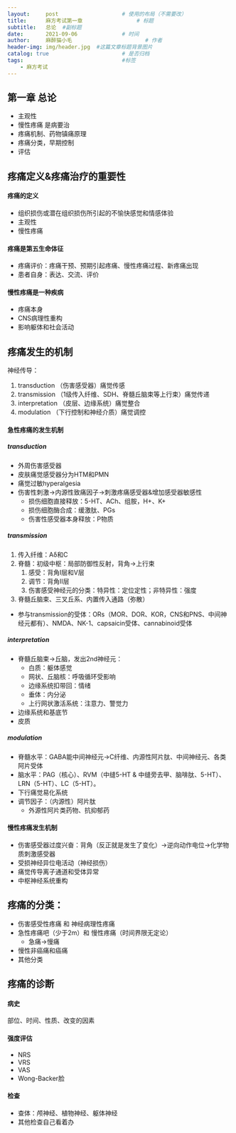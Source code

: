 ```yaml
---
layout:     post   				    # 使用的布局（不需要改）
title:      麻方考试第一章 				# 标题 
subtitle:   总论  #副标题
date:       2021-09-06 				# 时间
author:     麻醉猫小毛 						# 作者
header-img: img/header.jpg 	#这篇文章标题背景图片
catalog: true 						# 是否归档
tags:								#标签
    - 麻方考试
---
```


## 第一章 总论

- 主观性
- 慢性疼痛 是病要治
- 疼痛机制、药物镇痛原理
- 疼痛分类，早期控制
- 评估

## 疼痛定义&疼痛治疗的重要性

#### 疼痛的定义

- 组织损伤或潜在组织损伤所引起的不愉快感觉和情感体验
- 主观性
- 慢性疼痛

#### 疼痛是第五生命体征

- 疼痛评价：疼痛干预、预期引起疼痛、慢性疼痛过程、新疼痛出现
- 患者自身：表达、交流、评价

#### 慢性疼痛是一种疾病

- 疼痛本身
- CNS病理性重构
- 影响躯体和社会活动

## 疼痛发生的机制

神经传导：

1. transduction （伤害感受器）痛觉传感
2. transmission （1级传入纤维、SDH、脊髓丘脑束等上行束）痛觉传递
3. interpretation （皮层、边缘系统）痛觉整合
4. modulation （下行控制和神经介质）痛觉调控

#### 急性疼痛的发生机制

##### transduction

- 外周伤害感受器
- 皮肤痛觉感受器分为HTM和PMN
- 痛觉过敏hyperalgesia
- 伤害性刺激→内源性致痛因子→刺激疼痛感受器&增加感受器敏感性
    - 损伤细胞直接释放：5-HT、ACh、组胺，H+、K+
    - 损伤细胞酶合成：缓激肽、PGs
    - 伤害性感受器本身释放：P物质

##### transmission

1. 传入纤维：Aδ和C
2. 脊髓：初级中枢：局部防御性反射，背角→上行束
    1. 感受：背角I层和V层
    2. 调节：背角II层
    3. 伤害感受神经元的分类：特异性：定位定性；非特异性：强度
3. 脊髓丘脑束、三叉丘系、内置传入通路（弥散）
- 参与transmission的受体：ORs（MOR、DOR、KOR，CNS和PNS、中间神经元都有）、NMDA、NK-1、capsaicin受体、cannabinoid受体

##### interpretation

- 脊髓丘脑束→丘脑，发出2nd神经元：
    - 白质：躯体感觉
    - 网状、丘脑核：呼吸循环受影响
    - 边缘系统扣带回：情绪
    - 垂体：内分泌
    - 上行网状激活系统：注意力、警觉力
- 边缘系统和基底节
- 皮质

##### modulation

- 脊髓水平：GABA能中间神经元→C纤维、内源性阿片肽、中间神经元、各类阿片受体
- 脑水平：PAG（核心）、RVM（中缝5-HT & 中缝旁去甲、脑啡肽、5-HT）、LRN（5-HT）、LC（5-HT）。
- 下行痛觉易化系统
- 调节因子：（内源性）阿片肽
    - 外源性阿片类药物、抗抑郁药

#### 慢性疼痛发生机制

- 伤害感受器过度兴奋：背角（反正就是发生了变化）→逆向动作电位→化学物质刺激感受器
- 受损神经异位电活动（神经损伤）
- 痛觉传导离子通道和受体异常
- 中枢神经系统重构

## 疼痛的分类：

- 伤害感受性疼痛 和 神经病理性疼痛
- 急性疼痛吧（少于2m）和 慢性疼痛（时间界限无定论）
    - 急痛→慢痛
- 慢性非癌痛和癌痛
- 其他分类

## 疼痛的诊断

#### 病史

部位、时间、性质、改变的因素

#### 强度评估

- NRS
- VRS
- VAS
- Wong-Backer脸

#### 检查

- 查体：颅神经、植物神经、躯体神经
- 其他检查自己看着办